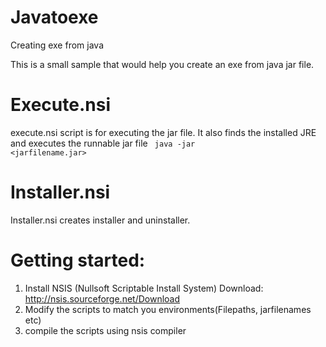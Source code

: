 # Javatoexe
Creating exe from java

This is a small sample that would help you create an exe from java jar file.

# Execute.nsi

execute.nsi script is for executing the jar file. 
It also finds the installed JRE and executes the runnable jar file
<code> java -jar <jarfilename.jar> </code>

# Installer.nsi

Installer.nsi creates installer and uninstaller.


# Getting started:

1. Install NSIS (Nullsoft Scriptable Install System) 
   Download: http://nsis.sourceforge.net/Download
2. Modify the scripts to match you environments(Filepaths, jarfilenames etc)
3. compile the scripts using nsis compiler
